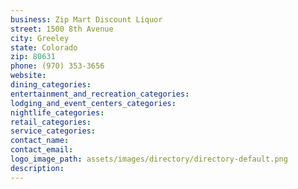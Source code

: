 ```yaml
---
business: Zip Mart Discount Liquor
street: 1500 8th Avenue
city: Greeley
state: Colorado
zip: 80631
phone: (970) 353-3656
website: 
dining_categories: 
entertainment_and_recreation_categories: 
lodging_and_event_centers_categories: 
nightlife_categories: 
retail_categories: 
service_categories: 
contact_name: 
contact_email: 
logo_image_path: assets/images/directory/directory-default.png
description: 
---
```

